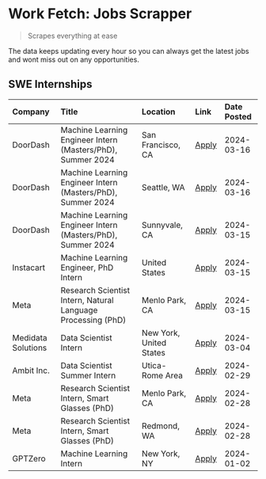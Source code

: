 # Work Fetch: Jobs Scrapper
> Scrapes everything at ease

The data keeps updating every hour so you can always get the latest jobs and wont miss out on any opportunities.

## SWE Internships
<!--START_SECTION:workfetch-->
| Company            | Title                                                        | Location                | Link                                                                                                                                                                                                                                                                   | Date Posted   |
|:-------------------|:-------------------------------------------------------------|:------------------------|:-----------------------------------------------------------------------------------------------------------------------------------------------------------------------------------------------------------------------------------------------------------------------|:--------------|
| DoorDash           | Machine Learning Engineer Intern (Masters/PhD), Summer 2024  | San Francisco, CA       | [Apply](https://www.linkedin.com/jobs/view/machine-learning-engineer-intern-masters-phd-summer-2024-at-doordash-3736457737?refId=xW%2B4eQRsN66aEd1vKnlVRQ%3D%3D&trackingId=7mk7NaUlI3mmHO6RQbOisQ%3D%3D&position=3&pageNum=0&trk=public_jobs_jserp-result_search-card) | 2024-03-16    |
| DoorDash           | Machine Learning Engineer Intern (Masters/PhD), Summer 2024  | Seattle, WA             | [Apply](https://www.linkedin.com/jobs/view/machine-learning-engineer-intern-masters-phd-summer-2024-at-doordash-3736455966?refId=xW%2B4eQRsN66aEd1vKnlVRQ%3D%3D&trackingId=KwX5p4DhC4dXbTeexgjgug%3D%3D&position=4&pageNum=0&trk=public_jobs_jserp-result_search-card) | 2024-03-16    |
| DoorDash           | Machine Learning Engineer Intern (Masters/PhD), Summer 2024  | Sunnyvale, CA           | [Apply](https://www.linkedin.com/jobs/view/machine-learning-engineer-intern-masters-phd-summer-2024-at-doordash-3736454973?refId=xW%2B4eQRsN66aEd1vKnlVRQ%3D%3D&trackingId=kKtmlnmpQhY6yFX5feEttg%3D%3D&position=2&pageNum=0&trk=public_jobs_jserp-result_search-card) | 2024-03-15    |
| Instacart          | Machine Learning Engineer, PhD Intern                        | United States           | [Apply](https://www.linkedin.com/jobs/view/machine-learning-engineer-phd-intern-at-instacart-3815634369?refId=xW%2B4eQRsN66aEd1vKnlVRQ%3D%3D&trackingId=NaxmdOMtS3NKOCMOxEiYPw%3D%3D&position=5&pageNum=0&trk=public_jobs_jserp-result_search-card)                    | 2024-03-15    |
| Meta               | Research Scientist Intern, Natural Language Processing (PhD) | Menlo Park, CA          | [Apply](https://www.linkedin.com/jobs/view/research-scientist-intern-natural-language-processing-phd-at-meta-3858718375?refId=xW%2B4eQRsN66aEd1vKnlVRQ%3D%3D&trackingId=vhNmHhwetp4qRG42%2BTpvnA%3D%3D&position=7&pageNum=0&trk=public_jobs_jserp-result_search-card)  | 2024-03-15    |
| Medidata Solutions | Data Scientist Intern                                        | New York, United States | [Apply](https://www.linkedin.com/jobs/view/data-scientist-intern-at-medidata-solutions-3810253704?refId=xW%2B4eQRsN66aEd1vKnlVRQ%3D%3D&trackingId=xQnM1yx2ADs8XCtMFrf91g%3D%3D&position=11&pageNum=0&trk=public_jobs_jserp-result_search-card)                         | 2024-03-04    |
| Ambit Inc.         | Data Scientist Summer Intern                                 | Utica-Rome Area         | [Apply](https://www.linkedin.com/jobs/view/data-scientist-summer-intern-at-ambit-inc-3843121918?refId=xW%2B4eQRsN66aEd1vKnlVRQ%3D%3D&trackingId=lWHsC2To8se8Z%2BU740CGDg%3D%3D&position=12&pageNum=0&trk=public_jobs_jserp-result_search-card)                         | 2024-02-29    |
| Meta               | Research Scientist Intern, Smart Glasses (PhD)               | Menlo Park, CA          | [Apply](https://www.linkedin.com/jobs/view/research-scientist-intern-smart-glasses-phd-at-meta-3811308332?refId=xW%2B4eQRsN66aEd1vKnlVRQ%3D%3D&trackingId=xxts2ZTTCqamY9Y%2BmYpetQ%3D%3D&position=13&pageNum=0&trk=public_jobs_jserp-result_search-card)               | 2024-02-28    |
| Meta               | Research Scientist Intern, Smart Glasses (PhD)               | Redmond, WA             | [Apply](https://www.linkedin.com/jobs/view/research-scientist-intern-smart-glasses-phd-at-meta-3811304794?refId=xW%2B4eQRsN66aEd1vKnlVRQ%3D%3D&trackingId=n%2Bb4EUPbKr0CkYC8F%2FwylA%3D%3D&position=14&pageNum=0&trk=public_jobs_jserp-result_search-card)             | 2024-02-28    |
| GPTZero            | Machine Learning Intern                                      | New York, NY            | [Apply](https://www.linkedin.com/jobs/view/machine-learning-intern-at-gptzero-3796844451?refId=xW%2B4eQRsN66aEd1vKnlVRQ%3D%3D&trackingId=uNbfcP7CIIcDqKRMdbQujA%3D%3D&position=10&pageNum=0&trk=public_jobs_jserp-result_search-card)                                  | 2024-01-02    |
<!--END_SECTION:workfetch-->
